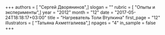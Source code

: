 +++
authors = [ "Сергей Дворянинов",]
slogan = ""
rubric = [ "Опыты и эксперименты",]
year = "2012"
month = "12"
date = "2017-05-24T18:18:17+03:00"
title = "Нагреватель Толи Втулкина"
first_page = "12"
illustrators = [ "Татьяна Ахметгалиева",]
npages = "4"
in_sample = false
+++
